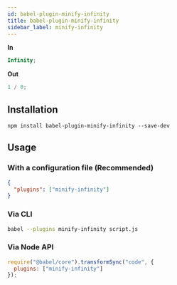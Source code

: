 ```yaml
---
id: babel-plugin-minify-infinity
title: babel-plugin-minify-infinity
sidebar_label: minify-infinity
---
```


**In**

```js title="JavaScript"
Infinity;
```

**Out**

```js title="JavaScript"
1 / 0;
```

## Installation

```shell npm2yarn
npm install babel-plugin-minify-infinity --save-dev
```

## Usage

### With a configuration file (Recommended)

```json title="babel.config.json"
{
  "plugins": ["minify-infinity"]
}
```

### Via CLI

```sh title="Shell"
babel --plugins minify-infinity script.js
```

### Via Node API

```js title="JavaScript"
require("@babel/core").transformSync("code", {
  plugins: ["minify-infinity"]
});
```

